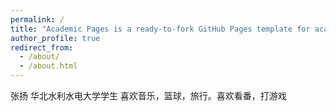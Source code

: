 ```yaml
---
permalink: /
title: "Academic Pages is a ready-to-fork GitHub Pages template for academic personal websites"
author_profile: true
redirect_from: 
  - /about/
  - /about.html
---
```


张扬
华北水利水电大学学生
喜欢音乐，篮球，旅行。喜欢看番，打游戏
